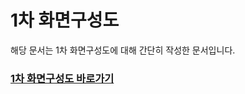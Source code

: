 # 1차 화면구성도
해당 문서는 1차 화면구성도에 대해 간단히 작성한 문서입니다.

### [1차 화면구성도 바로가기](https://yeah-won.notion.site/16c646156f9e8057bc3afab8f8a6a8e9?pvs=4)